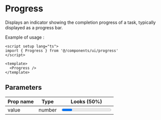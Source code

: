 # Progress

Displays an indicator showing the completion progress of a task, typically displayed as a progress bar.

Example of usage :

<ClientOnly>
  <ExampleOfProgress />
</ClientOnly>

```vue
<script setup lang="ts">
import { Progress } from '@/components/ui/progress'
</script>

<template>
  <Progress />
</template>
```

## Parameters

| Prop name | Type   | Looks (50%)                                                       |
| --------- | ------ | ----------------------------------------------------------------- |
| value     | number | <ClientOnly><Progress class="min-w-52" :value="50"/></ClientOnly> |
